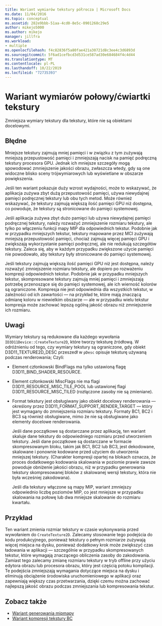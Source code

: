 ```yaml
---
title: Wariant wymiarów tekstury półrocza | Microsoft Docs
ms.date: 11/04/2016
ms.topic: conceptual
ms.assetid: 282e9bbb-51aa-4cd0-8e5c-0901268c29e5
author: mikejo5000
ms.author: mikejo
manager: jillfra
ms.workload:
- multiple
ms.openlocfilehash: f4c82836f5a80fae421a30721d8c3ee4c3d6893d
ms.sourcegitcommit: 5f6ad1cefbcd3d531ce587ad30e684684f4c4d44
ms.translationtype: MT
ms.contentlocale: pl-PL
ms.lasthandoff: 10/22/2019
ms.locfileid: "72735393"
---
```

# <a name="halfquarter-texture-dimensions-variant"></a>Wariant wymiarów połowy/ćwiartki tekstury
Zmniejsza wymiary tekstury dla tekstury, które nie są obiektami docelowymi.

## <a name="interpretation"></a>Błędne
 Mniejsze tekstury zajmują mniej pamięci i w związku z tym zużywają mniejszą przepustowość pamięci i zmniejszają nacisk na pamięć podręczną tekstury procesora GPU. Jednak ich mniejsze szczegóły mogą spowodować zmniejszenie jakości obrazu, zwłaszcza wtedy, gdy są one widoczne blisko sceny trójwymiarowych lub wyświetlane w obszarze powiększenia.

 Jeśli ten wariant pokazuje duży wzrost wydajności, może to wskazywać, że aplikacja zużywa zbyt dużą przepustowość pamięci, używa niewydajnej pamięci podręcznej tekstury lub obu tych metod. Może również wskazywać, że tekstury zajmują większą ilość pamięci GPU niż dostępna, co powoduje, że tekstury są stronicowane do pamięci systemowej.

 Jeśli aplikacja zużywa zbyt dużo pamięci lub używa niewydajnej pamięci podręcznej tekstury, należy rozważyć zmniejszenie rozmiaru tekstury, ale tylko po włączeniu funkcji mapy MIP dla odpowiednich tekstur. Podobnie jak w przypadku mniejszych tekstur, tekstury mapowane przez MCI zużywają mniejszą przepustowość pamięci, chociaż zajmują więcej pamięci GPU i zwiększają wykorzystanie pamięci podręcznej, ale nie redukują szczegółów tekstury. Zaleca się, aby w każdym przypadku zwiększone użycie pamięci nie powodowało, aby tekstury były stronicowane do pamięci systemowej.

 Jeśli tekstury zajmują większą ilość pamięci GPU niż jest dostępna, należy rozważyć zmniejszenie rozmiaru tekstury, ale dopiero po rozważeniu kompresji odpowiednich tekstur. Podobnie jak w przypadku mniejszych tekstur, skompresowane tekstury zajmują mniej pamięci i zmniejszają potrzebę przenoszące się do pamięci systemowej, ale ich wierność kolorów są ograniczone. Kompresja nie jest odpowiednia dla wszystkich tekstur, w zależności od ich zawartości — na przykład te, które mają znaczącą odmianę koloru w niewielkim obszarze — ale w przypadku wielu tekstur kompresja może zachować lepszą ogólną jakość obrazu niż zmniejszenie ich rozmiaru.

## <a name="remarks"></a>Uwagi
 Wymiary tekstury są redukowane dla każdego wywołania `ID3D11Device::CreateTexture2D`, które tworzy teksturę źródłową. W odróżnieniu od tego, czy wymiary tekstury są ograniczone, gdy obiekt D3D11_TEXTURE2D_DESC przeszedł w `pDesc` opisuje teksturę używaną podczas renderowania; Czyli:

- Element członkowski BindFlags ma tylko ustawioną flagę D3D11_BIND_SHADER_RESOURCE.

- Element członkowski MiscFlags nie ma flagi D3D11_RESOURCE_MISC_TILE_POOL lub ustawionej flagi D3D11_RESOURCE_MISC_TILED (rozłączone zasoby nie są zmieniane).

- Format tekstury jest obsługiwany jako obiekt docelowy renderowania — określony przez D3D11_FORMAT_SUPPORT_RENDER_TARGET — który jest wymagany do zmniejszenia rozmiaru tekstury. Formaty BC1, BC2 i BC3 są również obsługiwane, mimo że nie są obsługiwane jako elementy docelowe renderowania.

  Jeśli dane początkowe są dostarczane przez aplikację, ten wariant skaluje dane tekstury do odpowiedniego rozmiaru przed utworzeniem tekstury. Jeśli dane początkowe są dostarczane w formacie skompresowanym bloku, takim jak BC1, BC2 lub BC3, jest dekodowane, skalowane i ponownie kodowane przed użyciem do utworzenia mniejszej tekstury. (Charakter kompresji opartej na blokach oznacza, że proces dodatkowego kodowania skalowania w poziomie prawie zawsze powoduje obniżenie jakości obrazu, niż w przypadku generowania tekstury skompresowanej bloków z skalowanej wersji tekstury, która nie była wcześniej zakodowana).

  Jeśli dla tekstury włączone są mapy MIP, wariant zmniejszy odpowiednio liczbę poziomów MIP, co jest mniejsze w przypadku skalowania na połowę lub dwa mniejsze skalowanie do rozmiaru kwartału.

## <a name="example"></a>Przykład
 Ten wariant zmienia rozmiar tekstury w czasie wykonywania przed wywołaniem do `CreateTexture2D`. Zalecamy stosowanie tego podejścia do kodu produkcyjnego, ponieważ tekstury o pełnym rozmiarze zużywają więcej miejsca na dysku, ponieważ dodatkowy krok może zwiększyć czas ładowania w aplikacji — szczególnie w przypadku skompresowanych tekstur, które wymagają znaczącego obliczenia zasoby do zakodowania. Zamiast tego zalecamy zmianę rozmiaru tekstury w tryb offline przy użyciu edytora obrazu lub procesora obrazu, który jest częścią potoku kompilacji. Te podejścia zmniejszają wymagania dotyczące miejsca na dysku i eliminują obciążenie środowiska uruchomieniowego w aplikacji oraz zapewniają większy czas przetwarzania, dzięki czemu można zachować najlepszą jakość obrazu podczas zmniejszania lub kompresowania tekstur.

## <a name="see-also"></a>Zobacz także
- [Wariant generowania mipmapy](mip-map-generation-variant.md)
- [Wariant kompresji tekstury BC](bc-texture-compression-variant.md)